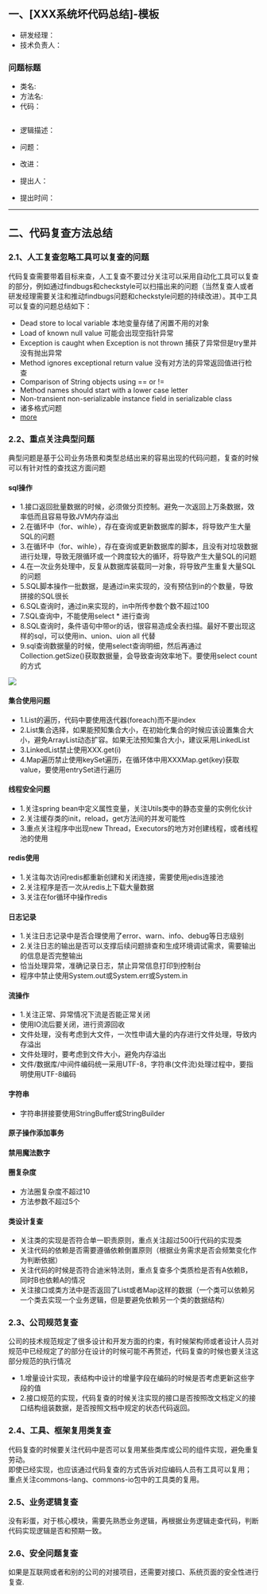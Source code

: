 ## 一、[XXX系统坏代码总结]-模板 
- 研发经理：
- 技术负责人：

### 问题标题
- 类名:
- 方法名:
- 代码：

``` 

```
- 逻辑描述：


- 问题：

- 改进：

- 提出人：

- 提出时间：

---

## 二、代码复查方法总结
### 2.1、人工复查忽略工具可以复查的问题
代码复查需要带着目标来查，人工复查不要过分关注可以采用自动化工具可以复查的部分，例如通过findbugs和checkstyle可以扫描出来的问题（当然复查人或者研发经理需要关注和推动findbugs问题和checkstyle问题的持续改进）。其中工具可以复查的问题总结如下：
- Dead store to local variable 本地变量存储了闲置不用的对象
- Load of known null value 可能会出现空指针异常
- Exception is caught when Exception is not thrown 捕获了异常但是try里并没有抛出异常
- Method ignores exceptional return value 没有对方法的异常返回值进行检查
- Comparison of String objects using == or !=
- Method names should start with a lower case letter
- Non-transient non-serializable instance field in serializable class
- 诸多格式问题
- [more](http://blog.csdn.net/aya19880214/article/details/42551903)

### 2.2、重点关注典型问题
典型问题是基于公司业务场景和类型总结出来的容易出现的代码问题，复查的时候可以有针对性的查找这方面问题

#### sql操作
- 1.接口返回批量数据的时候，必须做分页控制。避免一次返回上万条数据，效率低而且容易导致JVM内存溢出
- 2.在循环中（for、wihle），存在查询或更新数据库的脚本，将导致产生大量SQL的问题
- 3.在循环中（for、wihle），存在查询或更新数据库的脚本，且没有对垃圾数据进行处理，导致无限循环或一个跨度较大的循环，将导致产生大量SQL的问题
- 4.在一次业务处理中，反复从数据库装载同一对象，将导致产生重复大量SQL的问题
- 5.SQL脚本操作一批数据，是通过in来实现的，没有预估到in的个数量，导致拼接的SQL很长
- 6.SQL查询时，通过in来实现的，in中所传参数个数不超过100
- 7.SQL查询中，不能使用select * 进行查询
- 8.SQL查询时，条件语句中带or的话，很容易造成全表扫描。最好不要出现这样的sql，可以使用in、union、uion all 代替
- 9.sql查询数据量的时候，使用select查询明细，然后再通过Collection.getSize()获取数据量，会导致查询效率地下。要使用select count的方式
 
![](https://wdsheng0i.github.io/assets/images/2021/dev-tools/sql-gf.png)  

#### 集合使用问题
- 1.List的遍历，代码中要使用迭代器(foreach)而不是index
- 2.List集合选择，如果能预知集合大小，在初始化集合的时候应该设置集合大小，避免ArrayList动态扩容。如果无法预知集合大小，建议采用LinkedList
- 3.LinkedList禁止使用XXX.get(i)
- 4.Map遍历禁止使用keySet遍历，在循环体中用XXXMap.get(key)获取value，要使用entrySet进行遍历

#### 线程安全问题
- 1.关注spring bean中定义属性变量，关注Utils类中的静态变量的实例化伙计
- 2.关注缓存类的init，reload，get方法间的并发可能性
- 3.重点关注程序中出现new Thread，Executors的地方对创建线程，或者线程池的使用

#### redis使用
- 1.关注每次访问redis都重新创建和关闭连接，需要使用jedis连接池
- 2.关注程序是否一次从redis上下载大量数据
- 3.关注在for循环中操作redis

#### 日志记录
- 1.关注日志记录中是否合理使用了error、warn、info、debug等日志级别
- 2.关注日志的输出是否可以支撑后续问题排查和生成环境调试需求，需要输出的信息是否完整输出
- 恰当处理异常，准确记录日志，禁止异常信息打印到控制台
- 程序中禁止使用System.out或System.err或System.in

#### 流操作
- 1.关注正常、异常情况下流是否能正常关闭
- 使用IO流后要关闭，进行资源回收
- 文件处理，没有考虑到大文件，一次性申请大量的内存进行文件处理，导致内存溢出
- 文件处理时，要考虑到文件大小，避免内存溢出
- 文件/数据库/中间件编码统一采用UTF-8，字符串(文件流)处理过程中，要指明使用UTF-8编码

#### 字符串
- 字符串拼接要使用StringBuffer或StringBuilder

#### 原子操作添加事务

#### 禁用魔法数字

#### 圈复杂度 
- 方法圈复杂度不超过10
- 方法参数不超过5个

#### 类设计复查
- 关注类的实现是否符合单一职责原则，重点关注超过500行代码的实现类
- 关注代码的依赖是否需要遵循依赖倒置原则（根据业务需求是否会频繁变化作为判断依据）
- 关注代码的时候是否符合迪米特法则，重点复查多个类质检是否有A依赖B，同时B也依赖A的情况
- 关注接口或类方法中是否返回了List或者Map这样的数据（一个类可以依赖另一个类去实现一个业务逻辑，但是要避免依赖另一个类的数据结构）

### 2.3、公司规范复查
公司的技术规范规定了很多设计和开发方面的约束，有时候架构师或者设计人员对规范中已经规定了的部分在设计的时候可能不再赘述，代码复查的时候也要关注这部分规范的执行情况

- 1.增量设计实现，表结构中设计的增量字段在编码的时候是否考虑更新这些字段的值
- 2.接口规范的实现，代码复查的时候关注实现的接口是否按照改文档定义的接口结构组装数据，是否按照文档中规定的状态代码返回。

### 2.4、工具、框架复用类复查
代码复查的时候要关注代码中是否可以复用某些类库或公司的组件实现，避免重复劳动。  
即使已经实现，也应该通过代码复查的方式告诉对应编码人员有工具可以复用；  
重点关注commons-lang、commons-io包中的工具类的复用。

### 2.5、业务逻辑复查
没有彩蛋，对于核心模块，需要先熟悉业务逻辑，再根据业务逻辑走查代码，判断代码实现逻辑是否和预期一致。

### 2.6、安全问题复查
如果是互联网或者和别的公司的对接项目，还需要对接口、系统页面的安全性进行复查.
